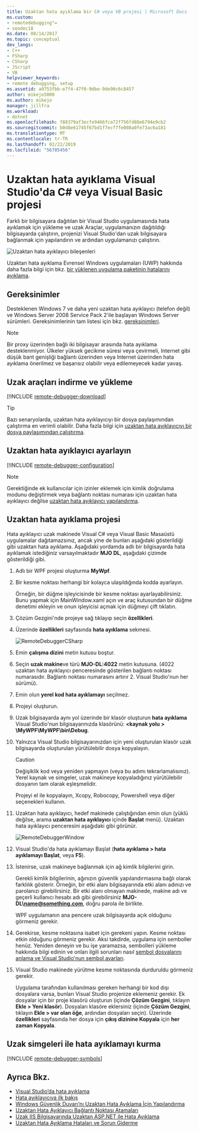 ```yaml
---
title: Uzaktan hata ayıklama bir C# veya VB projesi | Microsoft Docs
ms.custom:
- remotedebugging"=
- seodec18
ms.date: 08/14/2017
ms.topic: conceptual
dev_langs:
- C++
- FSharp
- CSharp
- JScript
- VB
helpviewer_keywords:
- remote debugging, setup
ms.assetid: a9753fbb-e7f4-47f0-9dbe-9de90c6c8457
author: mikejo5000
ms.author: mikejo
manager: jillfra
ms.workload:
- dotnet
ms.openlocfilehash: f88379af3ecfe9466fca72f756fd88e6794e9cb2
ms.sourcegitcommit: b0d8e61745f67bd1f7ecf7fe080a0fe73ac6a181
ms.translationtype: MT
ms.contentlocale: tr-TR
ms.lasthandoff: 02/22/2019
ms.locfileid: "56705456"
---
```

# <a name="remote-debugging-a-c-or-visual-basic-project-in-visual-studio"></a>Uzaktan hata ayıklama Visual Studio'da C# veya Visual Basic projesi
Farklı bir bilgisayara dağıtılan bir Visual Studio uygulamasında hata ayıklamak için yükleme ve uzak Araçlar, uygulamanızın dağıtıldığı bilgisayarda çalıştırın, projenizi Visual Studio'dan uzak bilgisayara bağlanmak için yapılandırın ve ardından uygulamanızı çalıştırın.

![Uzaktan hata ayıklayıcı bileşenleri](../debugger/media/remote-debugger-client-apps.png "Remote_debugger_components")

Uzaktan hata ayıklama Evrensel Windows uygulamaları (UWP) hakkında daha fazla bilgi için bkz. [bir yüklenen uygulama paketinin hatalarını ayıklama](debug-installed-app-package.md).

## <a name="requirements"></a>Gereksinimler

Desteklenen Windows 7 ve daha yeni uzaktan hata ayıklayıcı (telefon değil) ve Windows Server 2008 Service Pack 2'ile başlayan Windows Server sürümleri. Gereksinimlerinin tam listesi için bkz. [gereksinimleri](../debugger/remote-debugging.md#requirements_msvsmon).

> [!NOTE]
> Bir proxy üzerinden bağlı iki bilgisayar arasında hata ayıklama desteklenmiyor. Ülkeler yüksek gecikme süresi veya çevirmeli, Internet gibi düşük bant genişliği bağlantı üzerinden veya Internet üzerinden hata ayıklama önerilmez ve başarısız olabilir veya edilemeyecek kadar yavaş.

## <a name="download-and-install-the-remote-tools"></a>Uzak araçları indirme ve yükleme

[!INCLUDE [remote-debugger-download](../debugger/includes/remote-debugger-download.md)]

> [!TIP]
> Bazı senaryolarda, uzaktan hata ayıklayıcıyı bir dosya paylaşımından çalıştırma en verimli olabilir. Daha fazla bilgi için [uzaktan hata ayıklayıcıyı bir dosya paylaşımından çalıştırma](../debugger/remote-debugging.md#fileshare_msvsmon).

## <a name="BKMK_setup"></a> Uzaktan hata ayıklayıcı ayarlayın

[!INCLUDE [remote-debugger-configuration](../debugger/includes/remote-debugger-configuration.md)]

> [!NOTE]
> Gerektiğinde ek kullanıcılar için izinler eklemek için kimlik doğrulama modunu değiştirmek veya bağlantı noktası numarası için uzaktan hata ayıklayıcı değilse [uzaktan hata ayıklayıcı yapılandırma](../debugger/remote-debugging.md#configure_msvsmon).

## <a name="remote_csharp"></a> Uzaktan hata ayıklama projesi
Hata ayıklayıcı uzak makinede Visual C# veya Visual Basic Masaüstü uygulamalar dağıtamazsınız, ancak yine de bunları aşağıdaki gösterildiği gibi uzaktan hata ayıklama. Aşağıdaki yordamda adlı bir bilgisayarda hata ayıklamak istediğiniz varsayılmaktadır **MJO DL**, aşağıdaki çizimde gösterildiği gibi.

1. Adlı bir WPF projesi oluşturma **MyWpf**.

2. Bir kesme noktası herhangi bir kolayca ulaşıldığında kodda ayarlayın.

    Örneğin, bir düğme işleyicisinde bir kesme noktası ayarlayabilirsiniz. Bunu yapmak için MainWindow.xaml açın ve araç kutusundan bir düğme denetimi ekleyin ve onun işleyicisi açmak için düğmeyi çift tıklatın.

3. Çözüm Gezgini'nde projeye sağ tıklayıp seçin **özellikleri**.

4. Üzerinde **özellikleri** sayfasında **hata ayıklama** sekmesi.

    ![RemoteDebuggerCSharp](../debugger/media/remotedebuggercsharp.png "RemoteDebuggerCSharp")

5. Emin **çalışma dizini** metin kutusu boştur.

6. Seçin **uzak makine**ve türü **MJO-DL:4022** metin kutusuna. (4022 uzaktan hata ayıklayıcı penceresinde gösterilen bağlantı noktası numarasıdır. Bağlantı noktası numarasını artırır 2. Visual Studio'nun her sürümü).

7. Emin olun **yerel kod hata ayıklamayı** seçilmez.

8. Projeyi oluşturun.

9. Uzak bilgisayarda aynı yol üzerinde bir klasör oluşturun **hata ayıklama** Visual Studio'nun bilgisayarınızda klasörünü:  **\<kaynak yolu > \MyWPF\MyWPF\bin\Debug**.

10. Yalnızca Visual Studio bilgisayarınızdan için yeni oluşturulan klasör uzak bilgisayarda oluşturulan yürütülebilir dosya kopyalayın.

    > [!CAUTION]
    >  Değişiklik kod veya yeniden yapmayın (veya bu adımı tekrarlamalısınız). Yerel kaynak ve simgeler, uzak makineye kopyaladığınız yürütülebilir dosyanın tam olarak eşleşmelidir.

    Projeyi el ile kopyalayın, Xcopy, Robocopy, Powershell veya diğer seçenekleri kullanın.

11. Uzaktan hata ayıklayıcı, hedef makinede çalıştığından emin olun (yüklü değilse, arama **uzaktan hata ayıklayıcı** içinde **Başlat** menü). Uzaktan hata ayıklayıcı penceresini aşağıdaki gibi görünür.

     ![RemoteDebuggerWindow](../debugger/media/remotedebuggerwindow.png "RemoteDebuggerWindow")

12. Visual Studio'da hata ayıklamayı Başlat (**hata ayıklama > hata ayıklamayı Başlat**, veya **F5**).

13. İstenirse, uzak makineye bağlanmak için ağ kimlik bilgilerini girin.

     Gerekli kimlik bilgilerinin, ağınızın güvenlik yapılandırmasına bağlı olarak farklılık gösterir. Örneğin, bir etki alanı bilgisayarında etki alanı adınızı ve parolanızı girebilirsiniz. Bir etki alanı olmayan makinede, makine adı ve geçerli kullanıcı hesabı adı gibi girebilirsiniz <strong>MJO-DL\name@something.com</strong>, doğru parola ile birlikte.

     WPF uygulamanın ana pencere uzak bilgisayarda açık olduğunu görmeniz gerekir.

14. Gerekirse, kesme noktasına isabet için gerekeni yapın. Kesme noktası etkin olduğunu görmeniz gerekir. Aksi takdirde, uygulama için semboller henüz. Yeniden deneyin ve bu işe yaramazsa, sembolleri yükleme hakkında bilgi edinin ve onları ilgili sorunları nasıl [sembol dosyalarını anlama ve Visual Studio'nun sembol ayarları](https://devblogs.microsoft.com/devops/understanding-symbol-files-and-visual-studios-symbol-settings/).

15. Visual Studio makinede yürütme kesme noktasında durduruldu görmeniz gerekir.

    Uygulama tarafından kullanılması gereken herhangi bir kod dışı dosyalara varsa, bunları Visual Studio projenize eklemeniz gerekir. Ek dosyalar için bir proje klasörü oluşturun (içinde **Çözüm Gezgini**, tıklayın **Ekle > Yeni klasör**). Dosyaları klasöre eklersiniz (içinde **Çözüm Gezgini**, tıklayın **Ekle > var olan öğe**, ardından dosyaları seçin). Üzerinde **özellikleri** sayfasında her dosya için **çıkış dizinine Kopyala** için **her zaman Kopyala**.

## <a name="set-up-debugging-with-remote-symbols"></a>Uzak simgeleri ile hata ayıklamayı kurma

[!INCLUDE [remote-debugger-symbols](../debugger/includes/remote-debugger-symbols.md)]

## <a name="see-also"></a>Ayrıca Bkz.
- [Visual Studio’da hata ayıklama](../debugger/index.md)
- [Hata ayıklayıcıya ilk bakış](../debugger/debugger-feature-tour.md)
- [Windows Güvenlik Duvarı’nı Uzaktan Hata Ayıklama İçin Yapılandırma](../debugger/configure-the-windows-firewall-for-remote-debugging.md)
- [Uzaktan Hata Ayıklayıcı Bağlantı Noktası Atamaları](../debugger/remote-debugger-port-assignments.md)
- [Uzak IIS Bilgisayarında Uzaktan ASP.NET ile Hata Ayıklama](../debugger/remote-debugging-aspnet-on-a-remote-iis-computer.md)
- [Uzaktan Hata Ayıklama Hataları ve Sorun Giderme](../debugger/remote-debugging-errors-and-troubleshooting.md)